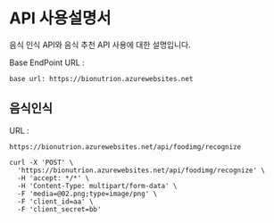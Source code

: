 # API 사용설명서

음식 인식 API와 음식 추천 API 사용에 대한 설명입니다.

Base EndPoint URL : 
~~~
base url: https://bionutrion.azurewebsites.net 
~~~

## 음식인식
URL : 
~~~
https://bionutrion.azurewebsites.net/api/foodimg/recognize
~~~

~~~
curl -X 'POST' \
  'https://bionutrion.azurewebsites.net/api/foodimg/recognize' \
  -H 'accept: */*' \
  -H 'Content-Type: multipart/form-data' \
  -F 'media=@02.png;type=image/png' \
  -F 'client_id=aa' \
  -F 'client_secret=bb'
~~~